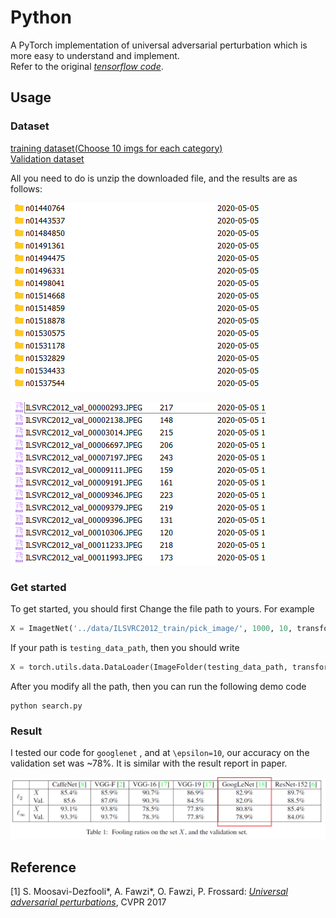 # Python

A PyTorch implementation of universal adversarial perturbation which is more easy to understand and implement. <br>Refer to the original [*tensorflow code*](https://github.com/LTS4/universal). <br>



## Usage

### Dataset
[training dataset(Choose 10 imgs for each category)](http://www.image-net.org/challenges/LSVRC/2012/dd31405981ef5f776aa17412e1f0c112/ILSVRC2012_img_train.tar)<br>
[Validation dataset](http://www.image-net.org/challenges/LSVRC/2012/dd31405981ef5f776aa17412e1f0c112/ILSVRC2012_img_val.tar)<br>

All you need to do is unzip the downloaded file, and the results are as follows:

![data_list](data_list.png)

![img_list](img_list.png)

### Get started

To get started, you should first Change the file path to yours. For example
```python
X = ImagetNet('../data/ILSVRC2012_train/pick_image/', 1000, 10, transforms = transform)
```
If your path is `testing_data_path`, then you should write
```python
X = torch.utils.data.DataLoader(ImageFolder(testing_data_path, transforms = transform)
```

After you modify all the path, then you can run the following demo code
```
python search.py
```

### Result

I tested our code for `googlenet` , and at `\epsilon=10`, our accuracy on the validation set was ~78%.  It is similar with the result report in paper.

![paper_result](paper_result.png)

## Reference

[1] S. Moosavi-Dezfooli\*, A. Fawzi\*, O. Fawzi, P. Frossard:
[*Universal adversarial perturbations*](http://arxiv.org/pdf/1610.08401), CVPR 2017

